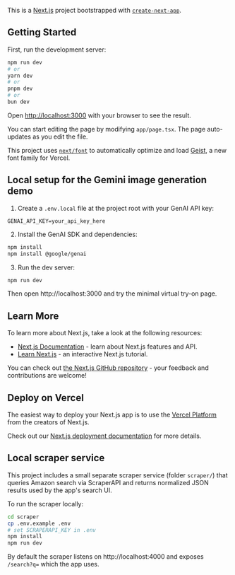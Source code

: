 This is a [Next.js](https://nextjs.org) project bootstrapped with [`create-next-app`](https://nextjs.org/docs/app/api-reference/cli/create-next-app).

## Getting Started

First, run the development server:

```bash
npm run dev
# or
yarn dev
# or
pnpm dev
# or
bun dev
```

Open [http://localhost:3000](http://localhost:3000) with your browser to see the result.

You can start editing the page by modifying `app/page.tsx`. The page auto-updates as you edit the file.

This project uses [`next/font`](https://nextjs.org/docs/app/building-your-application/optimizing/fonts) to automatically optimize and load [Geist](https://vercel.com/font), a new font family for Vercel.

Local setup for the Gemini image generation demo
------------------------------------------------

1. Create a `.env.local` file at the project root with your GenAI API key:

```text
GENAI_API_KEY=your_api_key_here
```

2. Install the GenAI SDK and dependencies:

```bash
npm install
npm install @google/genai
```

3. Run the dev server:

```bash
npm run dev
```

Then open http://localhost:3000 and try the minimal virtual try-on page.

## Learn More

To learn more about Next.js, take a look at the following resources:

- [Next.js Documentation](https://nextjs.org/docs) - learn about Next.js features and API.
- [Learn Next.js](https://nextjs.org/learn) - an interactive Next.js tutorial.

You can check out [the Next.js GitHub repository](https://github.com/vercel/next.js) - your feedback and contributions are welcome!

## Deploy on Vercel

The easiest way to deploy your Next.js app is to use the [Vercel Platform](https://vercel.com/new?utm_medium=default-template&filter=next.js&utm_source=create-next-app&utm_campaign=create-next-app-readme) from the creators of Next.js.

Check out our [Next.js deployment documentation](https://nextjs.org/docs/app/building-your-application/deploying) for more details.

Local scraper service
---------------------

This project includes a small separate scraper service (folder `scraper/`) that queries Amazon search via ScraperAPI and returns normalized JSON results used by the app's search UI.

To run the scraper locally:

```bash
cd scraper
cp .env.example .env
# set SCRAPERAPI_KEY in .env
npm install
npm run dev
```

By default the scraper listens on http://localhost:4000 and exposes `/search?q=` which the app uses.
